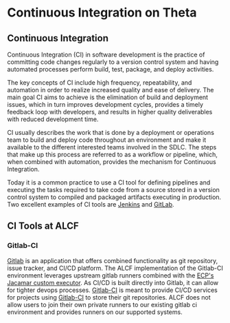 # Continuous Integration on Theta

## Continuous Integration
Continuous Integration (CI) in software development is the practice of committing code changes regularly to a version control system and having automated processes perform build, test, package, and deploy activities.

The key concepts of CI include high frequency, repeatability, and automation in order to realize increased quality and ease of delivery. The main goal CI aims to achieve is the elimination of build and deployment issues, which in turn improves development cycles, provides a timely feedback loop with developers, and results in higher quality deliverables with reduced development time.

CI usually describes the work that is done by a deployment or operations team to build and deploy code throughout an environment and make it available to the different interested teams involved in the SDLC. The steps that make up this process are referred to as a workflow or pipeline, which, when combined with automation, provides the mechanism for Continuous Integration.

Today it is a common practice to use a CI tool for defining pipelines and executing the tasks required to take code from a source stored in a version control system to compiled and packaged artifacts executing in production. Two excellent examples of CI tools are [Jenkins](https://jenkins.io/) and [GitLab](https://about.gitlab.com/).

## CI Tools at ALCF

### Gitlab-CI
  [Gitlab](gitlab-ci.md)  is an application that offers combined functionality as git repository, issue tracker, and CI/CD platform.  The ALCF implementation of the Gitlab-CI environment leverages upstream gitlab runners combined with the [ECP's Jacamar custom executor](https://gitlab.com/ecp-ci/jacamar-ci). As CI/CD is built directly into Gitlab, it can allow for tighter devops processes. [Gitlab-CI](https://gitlab-ci.alcf.anl.gov) is meant to provide CI/CD services for projects using [Gitlab-CI](https://gitlab-ci.alcf.anl.gov) to store their git repositories. ALCF does not allow users to join their own private runners to our existing gitlab ci environment and provides runners on our supported systems.
